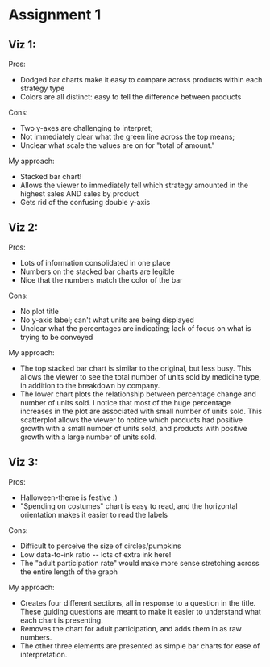 # Assignment 1

## Viz 1:
Pros:
- Dodged bar charts make it easy to compare across products within each strategy type
- Colors are all distinct: easy to tell the difference between products

Cons:
- Two y-axes are challenging to interpret;
- Not immediately clear what the green line across the top means;
- Unclear what scale the values are on for "total of amount."

My approach:
- Stacked bar chart!
- Allows the viewer to immediately tell which strategy amounted in the highest sales AND sales by product
- Gets rid of the confusing double y-axis


## Viz 2:

Pros:
- Lots of information consolidated in one place
- Numbers on the stacked bar charts are legible
- Nice that the numbers match the color of the bar

Cons:
- No plot title
- No y-axis label; can't what units are being displayed
- Unclear what the percentages are indicating; lack of focus on what is trying to be conveyed

My approach:
- The top stacked bar chart is similar to the original, but less busy. This allows the viewer to see the total number of units sold by medicine type, in addition to the breakdown by company.
- The lower chart plots the relationship between percentage change and number of units sold. I notice that most of the huge percentage increases in the plot are associated with small number of units sold. This scatterplot allows the viewer to notice which products had positive growth with a small number of units sold, and products with positive growth with a large number of units sold.

## Viz 3:

Pros:
- Halloween-theme is festive :)
- "Spending on costumes" chart is easy to read, and the horizontal orientation makes it easier to read the labels

Cons:
- Difficult to perceive the size of circles/pumpkins
- Low data-to-ink ratio -- lots of extra ink here!
- The "adult participation rate" would make more sense stretching across the entire length of the graph

My approach:
- Creates four different sections, all in response to a question in the title. These guiding questions are meant to make it easier to understand what each chart is presenting.
- Removes the chart for adult participation, and adds them in as raw numbers.
- The other three elements are presented as simple bar charts for ease of interpretation. 
